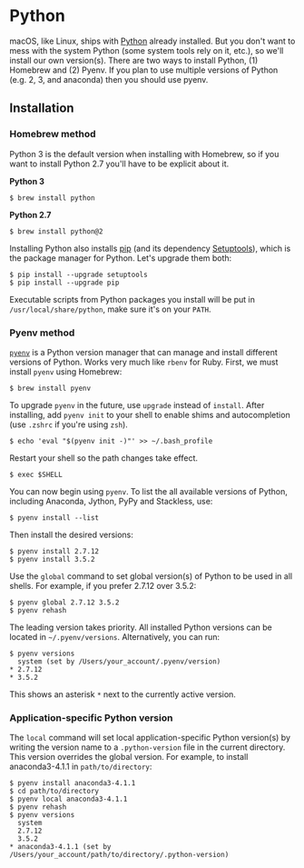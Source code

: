 # Python

macOS, like Linux, ships with [Python](https://python.org/) already installed.
But you don't want to mess with the system Python (some system tools rely on
it, etc.), so we'll install our own version(s). There are two ways to install
Python, (1) Homebrew and (2) Pyenv. If you plan to use multiple versions of
Python (e.g. 2, 3, and anaconda) then you should use pyenv.

## Installation

### Homebrew method

Python 3 is the default version when installing with Homebrew, so if you want
to install Python 2.7 you'll have to be explicit about it.

**Python 3**

    $ brew install python

**Python 2.7**

    $ brew install python@2

Installing Python also installs [pip](https://pypi.org/project/setuptools/)
(and its dependency [Setuptools](https://pypi.python.org/pypi/setuptools)),
which is the package manager for Python. Let's upgrade them both:

    $ pip install --upgrade setuptools
    $ pip install --upgrade pip

Executable scripts from Python packages you install will be put in
`/usr/local/share/python`, make sure it's on your `PATH`.

### Pyenv method

[`pyenv`](https://github.com/yyuu/pyenv) is a Python version manager that can
manage and install different versions of Python. Works very much like `rbenv`
for Ruby. First, we must install `pyenv` using Homebrew:

    $ brew install pyenv

To upgrade `pyenv` in the future, use `upgrade` instead of `install`. After
installing, add `pyenv init` to your shell to enable shims and autocompletion
(use `.zshrc` if you're using `zsh`).

    $ echo 'eval "$(pyenv init -)"' >> ~/.bash_profile

Restart your shell so the path changes take effect.

    $ exec $SHELL

You can now begin using `pyenv`. To list the all available versions of Python,
including Anaconda, Jython, PyPy and Stackless, use:

    $ pyenv install --list

Then install the desired versions:

    $ pyenv install 2.7.12
    $ pyenv install 3.5.2

Use the `global` command to set global version(s) of Python to be used in all
shells. For example, if you prefer 2.7.12 over 3.5.2:

    $ pyenv global 2.7.12 3.5.2
    $ pyenv rehash

The leading version takes priority. All installed Python versions can be
located in `~/.pyenv/versions`. Alternatively, you can run:

    $ pyenv versions
      system (set by /Users/your_account/.pyenv/version)
    * 2.7.12
    * 3.5.2

This shows an asterisk `*` next to the currently active version.

### Application-specific Python version

The `local` command will set local application-specific Python version(s) by
writing the version name to a `.python-version` file in the current directory.
This version overrides the global version. For example, to install
anaconda3-4.1.1 in `path/to/directory`:

    $ pyenv install anaconda3-4.1.1
    $ cd path/to/directory
    $ pyenv local anaconda3-4.1.1
    $ pyenv rehash
    $ pyenv versions
      system
      2.7.12
      3.5.2
    * anaconda3-4.1.1 (set by /Users/your_account/path/to/directory/.python-version)
